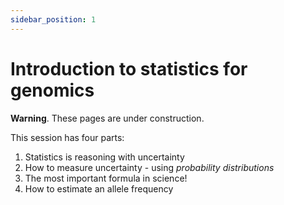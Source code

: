 ```yaml
---
sidebar_position: 1
---
```


# Introduction to statistics for genomics

**Warning**. These pages are under construction.

This session has four parts:

1. Statistics is reasoning with uncertainty
2. How to measure uncertainty - using *probability distributions*
3. The most important formula in science!
4. How to estimate an allele frequency


